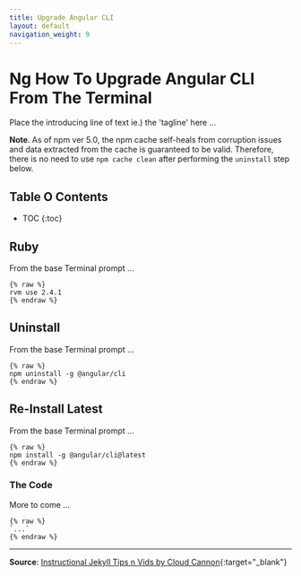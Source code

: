 ```yaml
---
title: Upgrade Angular CLI
layout: default
navigation_weight: 9
---
```

# Ng How To Upgrade Angular CLI From The Terminal

Place the introducing line of text ie.) the 'tagline' here ...

**Note**. As of npm ver 5.0, the npm cache self-heals from corruption issues and data extracted from the cache is guaranteed to be valid. Therefore, there is no need to use `npm cache clean` after performing the `uninstall` step below.

## Table O Contents

- TOC
{:toc}

## Ruby

From the base Terminal prompt ...

```liquid
{% raw %}
rvm use 2.4.1
{% endraw %}
```

## Uninstall

From the base Terminal prompt ...

```liquid
{% raw %}
npm uninstall -g @angular/cli
{% endraw %}
```

## Re-Install Latest

From the base Terminal prompt ...

```liquid
{% raw %}
npm install -g @angular/cli@latest
{% endraw %}
```

### The Code

More to come ...

```liquid
{% raw %}
`...`
{% endraw %}
```

***

**Source**: [Instructional Jekyll Tips n Vids by Cloud Cannon](https://learn.cloudcannon.com/){:target="_blank"}
